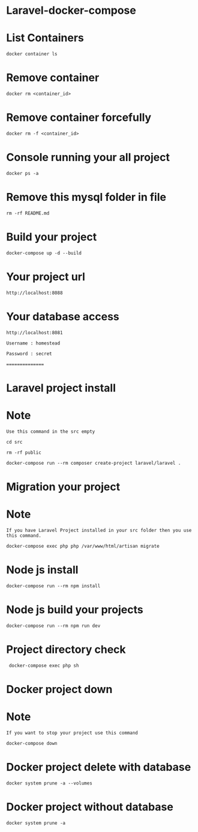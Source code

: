 # Laravel-docker-compose

# List Containers

`docker container ls`

# Remove container

`docker rm <container_id>`

# Remove container forcefully

`docker rm -f <container_id>`


# Console running your all project

`docker ps -a`

# Remove this mysql folder in file

`rm -rf README.md`


# Build your project

`docker-compose up -d --build`

# Your project url

`http://localhost:8088`

# Your database access

`http://localhost:8081`

`Username : homestead`

`Password : secret`

``==============``

# Laravel project install

# Note

```Use this command in the src empty```

`cd src` 

`rm -rf public`

`docker-compose run --rm composer create-project laravel/laravel .`

# Migration your project

# Note

```If you have Laravel Project installed in your src folder then you use this command.```

`docker-compose exec php php /var/www/html/artisan migrate`

# Node js install

`docker-compose run --rm npm install`

# Node js build your projects

`docker-compose run --rm npm run dev`

# Project directory check

` docker-compose exec php sh`

# Docker project down 

# Note 

``If you want to stop your project use this command``

`docker-compose down`

# Docker project delete with database

`docker system prune -a --volumes`

# Docker project without database

`docker system prune -a`

